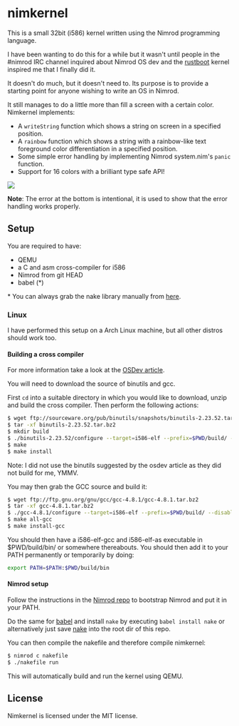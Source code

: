 # nimkernel

This is a small 32bit (i586) kernel written using the Nimrod programming language.

I have been wanting to do this for a while but it wasn't until people in the #nimrod IRC
channel inquired about Nimrod OS dev and the
[rustboot](https://github.com/charliesome/rustboot) kernel inspired me that I finally did it.

It doesn't do much, but it doesn't need to. Its purpose is to provide a starting
point for anyone wishing to write an OS in Nimrod.

It still manages to do a little more than fill a screen with a certain color.
Nimkernel implements:

* A ``writeString`` function which shows a string on screen in a specified
  position.
* A ``rainbow`` function which shows a string with a rainbow-like text
  foreground color differentiation in a specified position.
* Some simple error handling by implementing Nimrod system.nim's ``panic``
  function.
* Support for 16 colors with a brilliant type safe API!

![](http://picheta.me/private/images/nimkernel2.png)

**Note**: The error at the bottom is intentional, it is used to show that
the error handling works properly.

## Setup

You are required to have:

* QEMU
* a C and asm cross-compiler for i586
* Nimrod from git HEAD
* babel (*)

\* You can always grab the nake library manually from [here](https://github.com/fowlmouth/nake).

### Linux

I have performed this setup on a Arch Linux machine, but all other distros
should work too.

#### Building a cross compiler

For more information take a look at the [OSDev article](http://wiki.osdev.org/GCC_Cross-Compiler).

You will need to download the source of binutils and gcc.

First ``cd`` into a suitable directory in which you would like to download, unzip
and build the cross compiler. Then perform the following actions:

```bash
$ wget ftp://sourceware.org/pub/binutils/snapshots/binutils-2.23.52.tar.bz2
$ tar -xf binutils-2.23.52.tar.bz2
$ mkdir build 
$ ./binutils-2.23.52/configure --target=i586-elf --prefix=$PWD/build/ --disable-nls
$ make
$ make install
```

Note: I did not use the binutils suggested by the osdev article as they did
not build for me, YMMV.

You may then grab the GCC source and build it:

```bash
$ wget ftp://ftp.gnu.org/gnu/gcc/gcc-4.8.1/gcc-4.8.1.tar.bz2
$ tar -xf gcc-4.8.1.tar.bz2
$ ./gcc-4.8.1/configure --target=i586-elf --prefix=$PWD/build/ --disable-nls --enable-languages=c --without-headers
$ make all-gcc
$ make install-gcc
```

You should then have a i586-elf-gcc and i586-elf-as executable in $PWD/build/bin/ or somewhere thereabouts.
You should then add it to your PATH permanently or temporarily by doing:

```bash
export PATH=$PATH:$PWD/build/bin
```

#### Nimrod setup

Follow the instructions in the [Nimrod repo](https://github.com/Araq/nimrod) to bootstrap Nimrod and put it in your PATH.

Do the same for [babel](https://github.com/nimrod-code/babel) and install
``nake`` by executing ``babel install nake`` or
alternatively just save [nake](https://github.com/fowlmouth/nake/raw/master/nake.nim)
into the root dir of this repo.

You can then compile the nakefile and therefore compile nimkernel:

```bash
$ nimrod c nakefile
$ ./nakefile run
```

This will automatically build and run the kernel using QEMU.

## License

Nimkernel is licensed under the MIT license.

 

